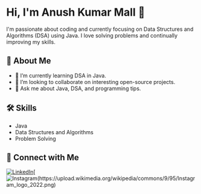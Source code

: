 # Hi, I'm Anush Kumar Mall 👋

I'm passionate about coding and currently focusing on Data Structures and Algorithms (DSA) using Java. I love solving problems and continually improving my skills.

## 🚀 About Me
- 🌱 I’m currently learning DSA in Java.
- 🤝 I’m looking to collaborate on interesting open-source projects.
- 💬 Ask me about Java, DSA, and programming tips.

## 🛠️ Skills
- Java
- Data Structures and Algorithms
- Problem Solving

## 🔗 Connect with Me
[![LinkedIn](https://img.icons8.com/ios-filled/50/0077B5/linkedin.png)](https://www.linkedin.com/in/anush-kumar-mall-433547300?utm_source=share&utm_campaign=share_via&utm_content=profile&utm_medium=android_app)[![Instagram(https://upload.wikimedia.org/wikipedia/commons/9/95/Instagram_logo_2022.png)](https://www.instagram.com/anushkumar13?igsh=NWc5a3VwbHN3bzZ0)
